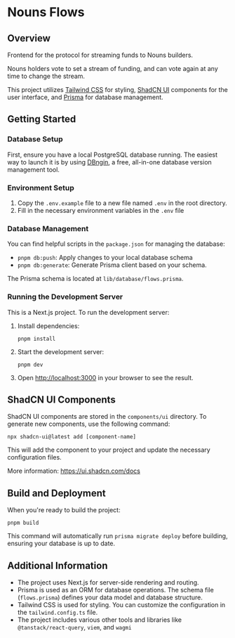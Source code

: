 # Nouns Flows

## Overview

Frontend for the protocol for streaming funds to Nouns builders.

Nouns holders vote to set a stream of funding, and can vote again at any time to change the stream.

This project utilizes [Tailwind CSS](https://tailwindcss.com/) for styling, [ShadCN UI](https://ui.shadcn.com/) components for the user interface, and [Prisma](https://www.prisma.io/) for database management.

## Getting Started

### Database Setup

First, ensure you have a local PostgreSQL database running. The easiest way to launch it is by using [DBngin](https://dbngin.com/), a free, all-in-one database version management tool.

### Environment Setup

1. Copy the `.env.example` file to a new file named `.env` in the root directory.
2. Fill in the necessary environment variables in the `.env` file

### Database Management

You can find helpful scripts in the `package.json` for managing the database:

- `pnpm db:push`: Apply changes to your local database schema
- `pnpm db:generate`: Generate Prisma client based on your schema.

The Prisma schema is located at `lib/database/flows.prisma`.

### Running the Development Server

This is a Next.js project. To run the development server:

1. Install dependencies:

   ```
   pnpm install
   ```

2. Start the development server:

   ```
   pnpm dev
   ```

3. Open [http://localhost:3000](http://localhost:3000) in your browser to see the result.

## ShadCN UI Components

ShadCN UI components are stored in the `components/ui` directory. To generate new components, use the following command:

```
npx shadcn-ui@latest add [component-name]
```

This will add the component to your project and update the necessary configuration files.

More information: https://ui.shadcn.com/docs

## Build and Deployment

When you're ready to build the project:

```
pnpm build
```

This command will automatically run `prisma migrate deploy` before building, ensuring your database is up to date.

## Additional Information

- The project uses Next.js for server-side rendering and routing.
- Prisma is used as an ORM for database operations. The schema file (`flows.prisma`) defines your data model and database structure.
- Tailwind CSS is used for styling. You can customize the configuration in the `tailwind.config.ts` file.
- The project includes various other tools and libraries like `@tanstack/react-query`, `viem`, and `wagmi`
